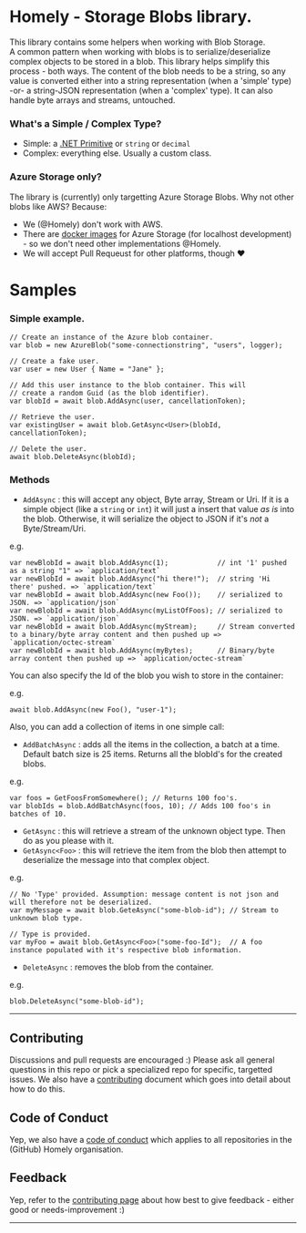 # Homely - Storage Blobs library.

This library contains some helpers when working with Blob Storage.  
A common pattern when working with blobs is to serialize/deserialize complex objects to be stored in a blob. This library helps simplify this process - both ways. The content of the blob needs to be a string, so any value is converted either into a string representation (when a 'simple' type) -or- a string-JSON representation (when a 'complex' type). It can also handle byte arrays and streams, untouched.

### What's a Simple / Complex Type?
- Simple: a [.NET Primitive](https://docs.microsoft.com/en-us/dotnet/api/system.type.isprimitive?view=netframework-4.7.2#remarks) or `string` or `decimal`
- Complex: everything else. Usually a custom class.

### Azure Storage only?
The library is (currently) only targetting Azure Storage Blobs. Why not other blobs like AWS? Because:

- We (@Homely) don't work with AWS.
- There are [docker images](https://hub.docker.com/r/arafato/azurite/) for Azure Storage (for localhost development) - so we don't need other implementations @Homely.
- We will accept Pull Requeust for other platforms, though :heart:


# Samples

### Simple example.

```
// Create an instance of the Azure blob container.
var blob = new AzureBlob("some-connectionstring", "users", logger);

// Create a fake user.
var user = new User { Name = "Jane" };

// Add this user instance to the blob container. This will
// create a random Guid (as the blob identifier).
var blobId = await blob.AddAsync(user, cancellationToken);

// Retrieve the user.
var existingUser = await blob.GetAsync<User>(blobId, cancellationToken);

// Delete the user.
await blob.DeleteAsync(blobId);
```

### Methods

- `AddAsync` : this will accept any object, Byte array, Stream or Uri. If it is a simple object (like a `string` or `int`) it will just a insert that value _as is_ into the blob. Otherwise, it will serialize the object to JSON if it's _not_ a Byte/Stream/Uri.

e.g. 
```
var newBlobId = await blob.AddAsync(1);            // int '1' pushed as a string "1" => `application/text`
var newBlobId = await blob.AddAsync("hi there!");  // string 'Hi there' pushed. => `application/text`
var newBlobId = await blob.AddAsync(new Foo());    // serialized to JSON. => `application/json`
var newBlobId = await blob.AddAsync(myListOfFoos); // serialized to JSON. => `application/json`
var newBlobId = await blob.AddAsync(myStream);     // Stream converted to a binary/byte array content and then pushed up => `application/octec-stream`
var newBlobId = await blob.AddAsync(myBytes);      // Binary/byte array content then pushed up => `application/octec-stream`
```

You can also specify the Id of the blob you wish to store in the container:

e.g.
```
await blob.AddAsync(new Foo(), "user-1");
```

Also, you can add a collection of items in one simple call:

- `AddBatchAsync` : adds all the items in the collection, a batch at a time. Default batch size is 25 items. Returns all the blobId's for the created blobs.

e.g.
```
var foos = GetFoosFromSomewhere(); // Returns 100 foo's.
var blobIds = blob.AddBatchAsync(foos, 10); // Adds 100 foo's in batches of 10.
```

- `GetAsync` : this will retrieve a stream of the unknown object type. Then do as you please with it.
- `GetAsync<Foo>` : this will retrieve the item from the blob then attempt to deserialize the message into that complex object.

e.g.

```
// No 'Type' provided. Assumption: message content is not json and will therefore not be deserialized.
var myMessage = await blob.GeteAsync("some-blob-id"); // Stream to unknown blob type.

// Type is provided.
var myFoo = await blob.GetAsync<Foo>("some-foo-Id");  // A foo instance populated with it's respective blob information.
```

- `DeleteAsync` : removes the blob from the container.

e.g.

```
blob.DeleteAsync("some-blob-id");
```

---

## Contributing

Discussions and pull requests are encouraged :) Please ask all general questions in this repo or pick a specialized repo for specific, targetted issues. We also have a [contributing](https://github.com/Homely/Homely/blob/master/CONTRIBUTING.md) document which goes into detail about how to do this.

## Code of Conduct
Yep, we also have a [code of conduct](https://github.com/Homely/Homely/blob/master/CODE_OF_CONDUCT.md) which applies to all repositories in the (GitHub) Homely organisation.

## Feedback
Yep, refer to the [contributing page](https://github.com/Homely/Homely/blob/master/CONTRIBUTING.md) about how best to give feedback - either good or needs-improvement :)

---

